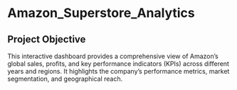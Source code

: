 # Amazon_Superstore_Analytics
## Project Objective
This interactive dashboard provides a comprehensive view of Amazon’s global sales, profits, and key performance indicators (KPIs) across different years and regions. It highlights the company’s performance metrics, market segmentation, and geographical reach.
